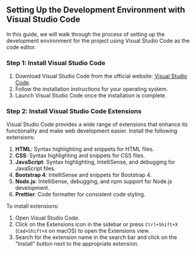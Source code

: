 
## Setting Up the Development Environment with Visual Studio Code

In this guide, we will walk through the process of setting up the development environment for the project using Visual Studio Code as the code editor.

### Step 1: Install Visual Studio Code

1. Download Visual Studio Code from the official website: [Visual Studio Code](https://code.visualstudio.com/).
2. Follow the installation instructions for your operating system.
3. Launch Visual Studio Code once the installation is complete.

### Step 2: Install Visual Studio Code Extensions

Visual Studio Code provides a wide range of extensions that enhance its functionality and make web development easier. Install the following extensions:

1. **HTML**: Syntax highlighting and snippets for HTML files.
2. **CSS**: Syntax highlighting and snippets for CSS files.
3. **JavaScript**: Syntax highlighting, IntelliSense, and debugging for JavaScript files.
4. **Bootstrap 4**: IntelliSense and snippets for Bootstrap 4.
5. **Node.js**: IntelliSense, debugging, and npm support for Node.js development.
6. **Prettier**: Code formatter for consistent code styling.

To install extensions:

1. Open Visual Studio Code.
2. Click on the Extensions icon in the sidebar or press `Ctrl+Shift+X` (`Cmd+Shift+X` on macOS) to open the Extensions view.
3. Search for the extension name in the search bar and click on the "Install" button next to the appropriate extension.

